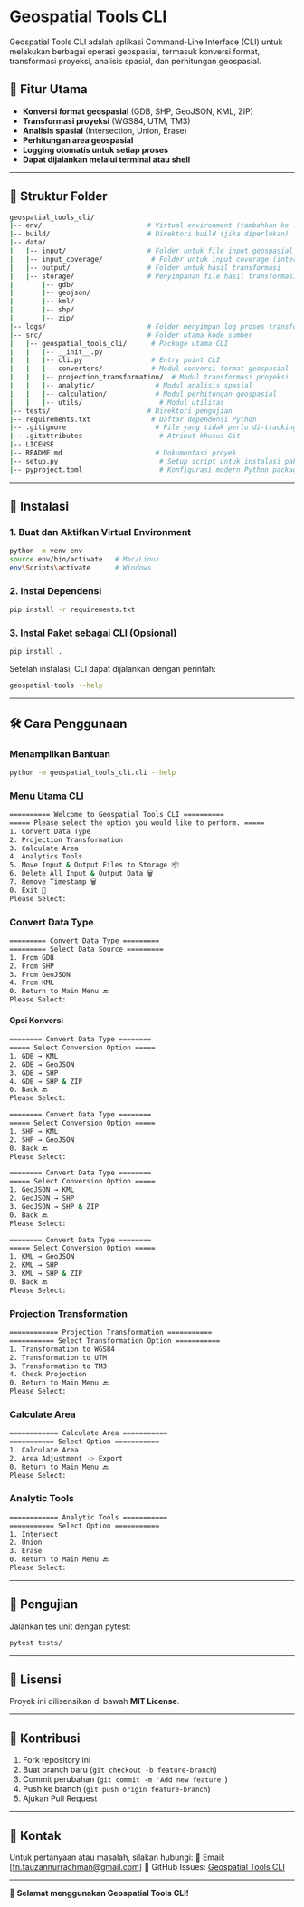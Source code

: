 # Geospatial Tools CLI

Geospatial Tools CLI adalah aplikasi Command-Line Interface (CLI) untuk melakukan berbagai operasi geospasial, termasuk konversi format, transformasi proyeksi, analisis spasial, dan perhitungan geospasial.

## 📌 Fitur Utama
- **Konversi format geospasial** (GDB, SHP, GeoJSON, KML, ZIP)
- **Transformasi proyeksi** (WGS84, UTM, TM3)
- **Analisis spasial** (Intersection, Union, Erase)
- **Perhitungan area geospasial**
- **Logging otomatis untuk setiap proses**
- **Dapat dijalankan melalui terminal atau shell**

---

## 📂 Struktur Folder
```bash
geospatial_tools_cli/
|-- env/                          # Virtual environment (tambahkan ke .gitignore)
|-- build/                        # Direktori build (jika diperlukan)
|-- data/                         
|   |-- input/                    # Folder untuk file input geospasial
|   |-- input_coverage/            # Folder untuk input coverage (intersect, union, erase)
|   |-- output/                   # Folder untuk hasil transformasi
|   |-- storage/                  # Penyimpanan file hasil transformasi yang telah diorganisir
|       |-- gdb/
|       |-- geojson/
|       |-- kml/
|       |-- shp/
|       |-- zip/
|-- logs/                         # Folder menyimpan log proses transformasi
|-- src/                          # Folder utama kode sumber
|   |-- geospatial_tools_cli/      # Package utama CLI
|   |   |-- __init__.py
|   |   |-- cli.py                 # Entry point CLI
|   |   |-- converters/            # Modul konversi format geospasial
|   |   |-- projection_transformation/  # Modul transformasi proyeksi
|   |   |-- analytic/               # Modul analisis spasial
|   |   |-- calculation/            # Modul perhitungan geospasial
|   |   |-- utils/                   # Modul utilitas
|-- tests/                        # Direktori pengujian
|-- requirements.txt               # Daftar dependensi Python
|-- .gitignore                      # File yang tidak perlu di-tracking oleh Git
|-- .gitattributes                   # Atribut khusus Git
|-- LICENSE
|-- README.md                       # Dokumentasi proyek
|-- setup.py                         # Setup script untuk instalasi paket
|-- pyproject.toml                   # Konfigurasi modern Python packaging
```

---

## 🚀 Instalasi
### 1. Buat dan Aktifkan Virtual Environment
```bash
python -m venv env
source env/bin/activate   # Mac/Linux
env\Scripts\activate      # Windows
```

### 2. Instal Dependensi
```bash
pip install -r requirements.txt
```

### 3. Instal Paket sebagai CLI (Opsional)
```bash
pip install .
```

Setelah instalasi, CLI dapat dijalankan dengan perintah:
```bash
geospatial-tools --help
```

---

## 🛠️ Cara Penggunaan
### Menampilkan Bantuan
```bash
python -m geospatial_tools_cli.cli --help
```

### Menu Utama CLI
```bash
========== Welcome to Geospatial Tools CLI ========== 
===== Please select the option you would like to perform. =====
1. Convert Data Type
2. Projection Transformation
3. Calculate Area
4. Analytics Tools
5. Move Input & Output Files to Storage 📦
6. Delete All Input & Output Data 🗑️
7. Remove Timestamp 🗑️
0. Exit 🚪
Please Select: 
```

### Convert Data Type
```bash
========= Convert Data Type =========
========= Select Data Source =========
1. From GDB
2. From SHP
3. From GeoJSON
4. From KML
0. Return to Main Menu 🔙
Please Select: 
```

#### Opsi Konversi
```bash
======== Convert Data Type ========
===== Select Conversion Option =====
1. GDB → KML
2. GDB → GeoJSON
3. GDB → SHP
4. GDB → SHP & ZIP
0. Back 🔙
Please Select: 
```
```bash
======== Convert Data Type ========
===== Select Conversion Option =====
1. SHP → KML
2. SHP → GeoJSON
0. Back 🔙
Please Select: 
```
```bash
======== Convert Data Type ========
===== Select Conversion Option =====
1. GeoJSON → KML
2. GeoJSON → SHP
3. GeoJSON → SHP & ZIP
0. Back 🔙
Please Select: 
```
```bash
======== Convert Data Type ========
===== Select Conversion Option =====
1. KML → GeoJSON
2. KML → SHP
3. KML → SHP & ZIP
0. Back 🔙
Please Select: 
```

### Projection Transformation
```bash
============ Projection Transformation ===========
=========== Select Transformation Option ===========
1. Transformation to WGS84
2. Transformation to UTM
3. Transformation to TM3
4. Check Projection
0. Return to Main Menu 🔙
Please Select: 
```

### Calculate Area
```bash
============ Calculate Area ===========
=========== Select Option ===========
1. Calculate Area
2. Area Adjustment -> Export
0. Return to Main Menu 🔙
Please Select: 
```

### Analytic Tools
```bash
============ Analytic Tools ===========
=========== Select Option ===========
1. Intersect
2. Union
3. Erase
0. Return to Main Menu 🔙
Please Select: 
```

---

## 🧪 Pengujian
Jalankan tes unit dengan pytest:
```bash
pytest tests/
```

---

## 📝 Lisensi
Proyek ini dilisensikan di bawah **MIT License**.

---

## 📧 Kontribusi
1. Fork repository ini
2. Buat branch baru (`git checkout -b feature-branch`)
3. Commit perubahan (`git commit -m 'Add new feature'`)
4. Push ke branch (`git push origin feature-branch`)
5. Ajukan Pull Request

---

## 📌 Kontak
Untuk pertanyaan atau masalah, silakan hubungi:
📩 Email: [fn.fauzannurrachman@gmail.com]
📌 GitHub Issues: [Geospatial Tools CLI](https://github.com/fauzhanFARTF/geospatial-tools-cli/issues)

---

🚀 **Selamat menggunakan Geospatial Tools CLI!**

